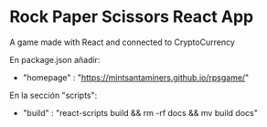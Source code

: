 # Rock Paper Scissors React App
A game made with React and connected to CryptoCurrency

En package.json añadir:
- "homepage" : "https://mintsantaminers.github.io/rpsgame/"

En la sección "scripts": 
- "build" : "react-scripts build && rm -rf docs && mv build docs"